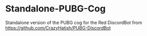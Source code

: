 # Standalone-PUBG-Cog
Standalone version of the PUBG cog for the Red DiscordBot from https://github.com/CrazyHatish/PUBG-DiscordBot
